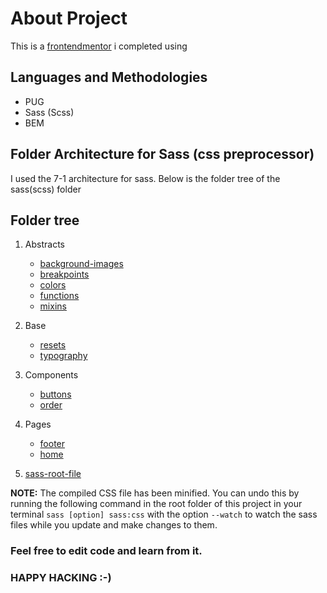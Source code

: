 # About Project
This is a [frontendmentor](https://www.frontendmentor.io/challenges/order-summary-component-QlPmajDUj) i completed using

## Languages and Methodologies
- PUG
- Sass (Scss)
- BEM

## Folder Architecture for Sass (css preprocessor)
I used the 7-1 architecture for sass. Below is the folder tree of the sass(scss) folder

## Folder tree
1. Abstracts
    - [background-images](sass/abstracts/_background-img.scss)
    - [breakpoints](sass/abstracts/_breakpoints.scss)
    - [colors](sass/abstracts/_color.scss)
    - [functions](sass/abstracts/_functions.scss)
    - [mixins](sass/abstracts/_mixins.scss)

2. Base
    - [resets](sass/base/_resets.scss)
    - [typography](sass/base/_typography.scss)

3. Components
    - [buttons](sass/components/_button.scss)
    - [order](sass/components/_order.scss)

4. Pages
    - [footer](sass/pages/_footer.scss)
    - [home](sass/pages/_home.scss)

5. [sass-root-file](sass/main.scss)

**NOTE:** The compiled CSS file has been minified. 
You can undo this by running the following command in the root folder of this project in your terminal
`sass [option] sass:css` with the option `--watch` to watch the sass files while you update and make changes to them.

### Feel free to edit code and learn from it.
### HAPPY HACKING :-)